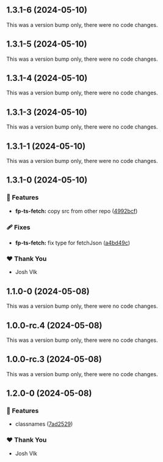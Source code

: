 ## 1.3.1-6 (2024-05-10)

This was a version bump only, there were no code changes.

## 1.3.1-5 (2024-05-10)

This was a version bump only, there were no code changes.

## 1.3.1-4 (2024-05-10)

This was a version bump only, there were no code changes.

## 1.3.1-3 (2024-05-10)

This was a version bump only, there were no code changes.

## 1.3.1-1 (2024-05-10)

This was a version bump only, there were no code changes.

## 1.3.1-0 (2024-05-10)


### 🚀 Features

- **fp-ts-fetch:** copy src from other repo ([4992bcf](https://github.com/jderochervlk/libraries/commit/4992bcf))

### 🩹 Fixes

- **fp-ts-fetch:** fix type for fetchJson ([a4bd49c](https://github.com/jderochervlk/libraries/commit/a4bd49c))

### ❤️  Thank You

- Josh Vlk

## 1.1.0-0 (2024-05-08)

This was a version bump only, there were no code changes.

## 1.0.0-rc.4 (2024-05-08)

This was a version bump only, there were no code changes.

## 1.0.0-rc.3 (2024-05-08)

This was a version bump only, there were no code changes.

## 1.2.0-0 (2024-05-08)


### 🚀 Features

- classnames ([7ad2529](https://github.com/jderochervlk/libraries/commit/7ad2529))

### ❤️  Thank You

- Josh Vlk